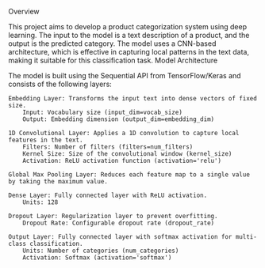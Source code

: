 Overview

This project aims to develop a product categorization system using deep learning. The input to the model is a text description of a product, and the output is the predicted category. The model uses a CNN-based architecture, which is effective in capturing local patterns in the text data, making it suitable for this classification task.
Model Architecture

The model is built using the Sequential API from TensorFlow/Keras and consists of the following layers:

    Embedding Layer: Transforms the input text into dense vectors of fixed size.
        Input: Vocabulary size (input_dim=vocab_size)
        Output: Embedding dimension (output_dim=embedding_dim)

    1D Convolutional Layer: Applies a 1D convolution to capture local features in the text.
        Filters: Number of filters (filters=num_filters)
        Kernel Size: Size of the convolutional window (kernel_size)
        Activation: ReLU activation function (activation='relu')

    Global Max Pooling Layer: Reduces each feature map to a single value by taking the maximum value.

    Dense Layer: Fully connected layer with ReLU activation.
        Units: 128

    Dropout Layer: Regularization layer to prevent overfitting.
        Dropout Rate: Configurable dropout rate (dropout_rate)

    Output Layer: Fully connected layer with softmax activation for multi-class classification.
        Units: Number of categories (num_categories)
        Activation: Softmax (activation='softmax')
